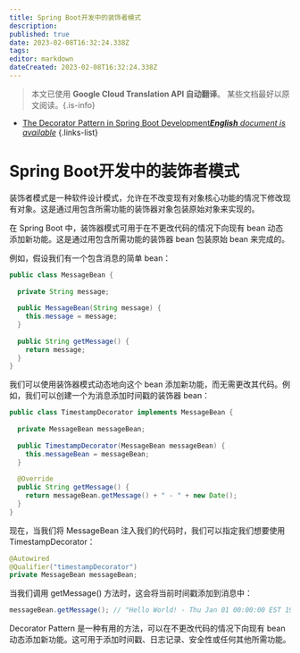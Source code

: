 ```yaml
---
title: Spring Boot开发中的装饰者模式
description: 
published: true
date: 2023-02-08T16:32:24.338Z
tags: 
editor: markdown
dateCreated: 2023-02-08T16:32:24.338Z
---
```


> 本文已使用 **Google Cloud Translation API 自动翻译**。
某些文档最好以原文阅读。{.is-info}



- [The Decorator Pattern in Spring Boot Development***English** document is available*](/en/Knowledge-base/Spring-Boot/the-decorator-pattern-in-spring-boot-development)
{.links-list}


# Spring Boot开发中的装饰者模式

装饰者模式是一种软件设计模式，允许在不改变现有对象核心功能的情况下修改现有对象。这是通过用包含所需功能的装饰器对象包装原始对象来实现的。

在 Spring Boot 中，装饰器模式可用于在不更改代码的情况下向现有 bean 动态添加新功能。这是通过用包含所需功能的装饰器 bean 包装原始 bean 来完成的。

例如，假设我们有一个包含消息的简单 bean：

```java
public class MessageBean {
  
  private String message;
  
  public MessageBean(String message) {
    this.message = message;
  }
  
  public String getMessage() {
    return message;
  }
}
```

我们可以使用装饰器模式动态地向这个 bean 添加新功能，而无需更改其代码。例如，我们可以创建一个为消息添加时间戳的装饰器 bean：

```java
public class TimestampDecorator implements MessageBean {
  
  private MessageBean messageBean;
  
  public TimestampDecorator(MessageBean messageBean) {
    this.messageBean = messageBean;
  }
  
  @Override
  public String getMessage() {
    return messageBean.getMessage() + " - " + new Date();
  }
}
```

现在，当我们将 MessageBean 注入我们的代码时，我们可以指定我们想要使用 TimestampDecorator：

```java
@Autowired
@Qualifier("timestampDecorator")
private MessageBean messageBean;
```

当我们调用 getMessage() 方法时，这会将当前时间戳添加到消息中：

```java
messageBean.getMessage(); // "Hello World! - Thu Jan 01 00:00:00 EST 1970"
```

Decorator Pattern 是一种有用的方法，可以在不更改代码的情况下向现有 bean 动态添加新功能。这可用于添加时间戳、日志记录、安全性或任何其他所需功能。